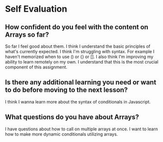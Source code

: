 # Self Evaluation

## How confident do you feel with the content on Arrays so far?

So far I feel good about them. I think I understand the basic principles of what's currently expected. I think I'm struggling with syntax. For example I haven't memorized when to use () or {} or []. I also think I'm improving my ability to learn remotely on my own. I understand that this is the most crucial component of this assignment. 

## Is there any additional learning you need or want to do before moving to the next lesson?

I think I wanna learn more about the syntax of conditionals in Javascript. 

## What questions do you have about Arrays? 

I have questions about how to call on multiple arrays at once. I want to learn how to make more dynamic conditionals utilizing arrays.

